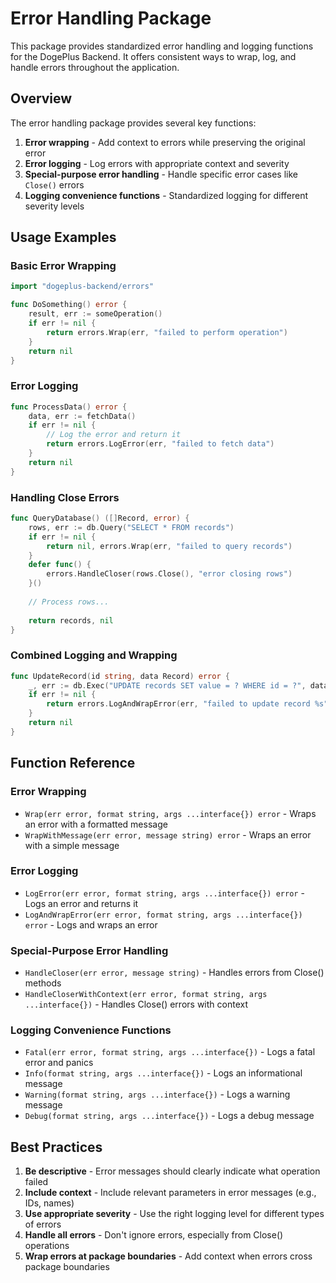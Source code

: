 # Error Handling Package

This package provides standardized error handling and logging functions for the DogePlus Backend. It offers consistent ways to wrap, log, and handle errors throughout the application.

## Overview

The error handling package provides several key functions:

1. **Error wrapping** - Add context to errors while preserving the original error
2. **Error logging** - Log errors with appropriate context and severity
3. **Special-purpose error handling** - Handle specific error cases like `Close()` errors
4. **Logging convenience functions** - Standardized logging for different severity levels

## Usage Examples

### Basic Error Wrapping

```go
import "dogeplus-backend/errors"

func DoSomething() error {
    result, err := someOperation()
    if err != nil {
        return errors.Wrap(err, "failed to perform operation")
    }
    return nil
}
```

### Error Logging

```go
func ProcessData() error {
    data, err := fetchData()
    if err != nil {
        // Log the error and return it
        return errors.LogError(err, "failed to fetch data")
    }
    return nil
}
```

### Handling Close Errors

```go
func QueryDatabase() ([]Record, error) {
    rows, err := db.Query("SELECT * FROM records")
    if err != nil {
        return nil, errors.Wrap(err, "failed to query records")
    }
    defer func() {
        errors.HandleCloser(rows.Close(), "error closing rows")
    }()
    
    // Process rows...
    
    return records, nil
}
```

### Combined Logging and Wrapping

```go
func UpdateRecord(id string, data Record) error {
    _, err := db.Exec("UPDATE records SET value = ? WHERE id = ?", data.Value, id)
    if err != nil {
        return errors.LogAndWrapError(err, "failed to update record %s", id)
    }
    return nil
}
```

## Function Reference

### Error Wrapping

- `Wrap(err error, format string, args ...interface{}) error` - Wraps an error with a formatted message
- `WrapWithMessage(err error, message string) error` - Wraps an error with a simple message

### Error Logging

- `LogError(err error, format string, args ...interface{}) error` - Logs an error and returns it
- `LogAndWrapError(err error, format string, args ...interface{}) error` - Logs and wraps an error

### Special-Purpose Error Handling

- `HandleCloser(err error, message string)` - Handles errors from Close() methods
- `HandleCloserWithContext(err error, format string, args ...interface{})` - Handles Close() errors with context

### Logging Convenience Functions

- `Fatal(err error, format string, args ...interface{})` - Logs a fatal error and panics
- `Info(format string, args ...interface{})` - Logs an informational message
- `Warning(format string, args ...interface{})` - Logs a warning message
- `Debug(format string, args ...interface{})` - Logs a debug message

## Best Practices

1. **Be descriptive** - Error messages should clearly indicate what operation failed
2. **Include context** - Include relevant parameters in error messages (e.g., IDs, names)
3. **Use appropriate severity** - Use the right logging level for different types of errors
4. **Handle all errors** - Don't ignore errors, especially from Close() operations
5. **Wrap errors at package boundaries** - Add context when errors cross package boundaries